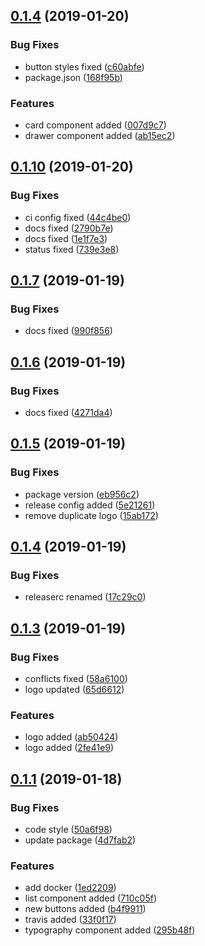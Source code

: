 <a name="0.1.4"></a>
## [0.1.4](https://github.com/glopezep/wolfi/compare/v0.2.0...v0.1.4) (2019-01-20)


### Bug Fixes

* button styles fixed ([c60abfe](https://github.com/glopezep/wolfi/commit/c60abfe))
* package.json ([168f95b](https://github.com/glopezep/wolfi/commit/168f95b))


### Features

* card component added ([007d9c7](https://github.com/glopezep/wolfi/commit/007d9c7))
* drawer component added ([ab15ec2](https://github.com/glopezep/wolfi/commit/ab15ec2))



<a name="0.1.10"></a>
## [0.1.10](https://github.com/glopezep/wolfi/compare/v0.1.9...v0.1.10) (2019-01-20)


### Bug Fixes

* ci config fixed ([44c4be0](https://github.com/glopezep/wolfi/commit/44c4be0))
* docs fixed ([2790b7e](https://github.com/glopezep/wolfi/commit/2790b7e))
* docs fixed ([1e1f7e3](https://github.com/glopezep/wolfi/commit/1e1f7e3))
* status fixed ([739e3e8](https://github.com/glopezep/wolfi/commit/739e3e8))



<a name="0.1.7"></a>
## [0.1.7](https://github.com/glopezep/wolfi/compare/v0.1.6...v0.1.7) (2019-01-19)


### Bug Fixes

* docs fixed ([990f856](https://github.com/glopezep/wolfi/commit/990f856))



<a name="0.1.6"></a>
## [0.1.6](https://github.com/glopezep/wolfi/compare/v0.1.5...v0.1.6) (2019-01-19)


### Bug Fixes

* docs fixed ([4271da4](https://github.com/glopezep/wolfi/commit/4271da4))



<a name="0.1.5"></a>
## [0.1.5](https://github.com/glopezep/wolfi/compare/v0.1.4...v0.1.5) (2019-01-19)


### Bug Fixes

* package version ([eb956c2](https://github.com/glopezep/wolfi/commit/eb956c2))
* release config added ([5e21261](https://github.com/glopezep/wolfi/commit/5e21261))
* remove duplicate logo ([15ab172](https://github.com/glopezep/wolfi/commit/15ab172))



<a name="0.1.4"></a>
## [0.1.4](https://github.com/glopezep/wolfi/compare/v0.1.3...v0.1.4) (2019-01-19)


### Bug Fixes

* releaserc renamed ([17c29c0](https://github.com/glopezep/wolfi/commit/17c29c0))



<a name="0.1.3"></a>
## [0.1.3](https://github.com/glopezep/wolfi/compare/v0.1.1...v0.1.3) (2019-01-19)


### Bug Fixes

* conflicts fixed ([58a6100](https://github.com/glopezep/wolfi/commit/58a6100))
* logo updated ([65d6612](https://github.com/glopezep/wolfi/commit/65d6612))


### Features

* logo added ([ab50424](https://github.com/glopezep/wolfi/commit/ab50424))
* logo added ([2fe41e9](https://github.com/glopezep/wolfi/commit/2fe41e9))



<a name="0.1.1"></a>
## [0.1.1](https://github.com/glopezep/wolfi/compare/1ed2209...v0.1.1) (2019-01-18)


### Bug Fixes

* code style ([50a6f98](https://github.com/glopezep/wolfi/commit/50a6f98))
* update package ([4d7fab2](https://github.com/glopezep/wolfi/commit/4d7fab2))


### Features

* add docker ([1ed2209](https://github.com/glopezep/wolfi/commit/1ed2209))
* list component added ([710c05f](https://github.com/glopezep/wolfi/commit/710c05f))
* new buttons added ([b4f9911](https://github.com/glopezep/wolfi/commit/b4f9911))
* travis added ([33f0f17](https://github.com/glopezep/wolfi/commit/33f0f17))
* typography component added ([295b48f](https://github.com/glopezep/wolfi/commit/295b48f))



